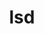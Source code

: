 ---
title: "lsd"
layout: cache
categories: [package, develop]
meta: {"versions": ["1.0.0"], "compilers": ["gcc@=10.2.1", "gcc@=7.5.0"], "oss": ["centos7", "ubuntu18.04"], "platforms": ["linux"], "targets": ["x86_64_v3"], "stacks": ["developer-tools", "developer-tools-manylinux2014", "root"], "num_specs": 4, "num_specs_by_stack": {"developer-tools": 3, "root": 4, "developer-tools-manylinux2014": 1}}
spec_details: [{"hash": "nycmshptaiaph2fpw75cmlgbjruiauuz", "compiler": "gcc@=7.5.0", "versions": ["1.0.0"], "os": "ubuntu18.04", "platform": "linux", "target": "x86_64_v3", "variants": ["build_system=cargo"], "stacks": ["developer-tools", "root"], "size": "-", "tarball": "https://binaries.spack.io/develop/build_cache/linux-ubuntu18.04-x86_64_v3/gcc-7.5.0/lsd-1.0.0/linux-ubuntu18.04-x86_64_v3-gcc-7.5.0-lsd-1.0.0-nycmshptaiaph2fpw75cmlgbjruiauuz.spack"}, {"hash": "qximkmuhzvfydxgllifsiqff36rbzklb", "compiler": "gcc@=7.5.0", "versions": ["1.0.0"], "os": "ubuntu18.04", "platform": "linux", "target": "x86_64_v3", "variants": ["build_system=cargo"], "stacks": ["developer-tools", "root"], "size": "-", "tarball": "https://binaries.spack.io/develop/build_cache/linux-ubuntu18.04-x86_64_v3/gcc-7.5.0/lsd-1.0.0/linux-ubuntu18.04-x86_64_v3-gcc-7.5.0-lsd-1.0.0-qximkmuhzvfydxgllifsiqff36rbzklb.spack"}, {"hash": "f2zd7bzw3hajwllt5fc5wjoppo3gec3i", "compiler": "gcc@=10.2.1", "versions": ["1.0.0"], "os": "centos7", "platform": "linux", "target": "x86_64_v3", "variants": ["build_system=cargo"], "stacks": ["root", "developer-tools-manylinux2014"], "size": "-", "tarball": "https://binaries.spack.io/develop/build_cache/linux-centos7-x86_64_v3/gcc-10.2.1/lsd-1.0.0/linux-centos7-x86_64_v3-gcc-10.2.1-lsd-1.0.0-f2zd7bzw3hajwllt5fc5wjoppo3gec3i.spack"}, {"hash": "btyyrtlmgg2cmbeaohy27seuwhdrcq3p", "compiler": "gcc@=7.5.0", "versions": ["1.0.0"], "os": "ubuntu18.04", "platform": "linux", "target": "x86_64_v3", "variants": ["build_system=cargo"], "stacks": ["developer-tools", "root"], "size": "-", "tarball": "https://binaries.spack.io/develop/build_cache/linux-ubuntu18.04-x86_64_v3/gcc-7.5.0/lsd-1.0.0/linux-ubuntu18.04-x86_64_v3-gcc-7.5.0-lsd-1.0.0-btyyrtlmgg2cmbeaohy27seuwhdrcq3p.spack"}]
---